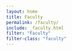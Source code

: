 ```yaml
---
layout: home
title: Faculty
permalink: /faculty/
include: _faculty.html
filter: "Faculty"
filter-class: "faculty"
---
```

